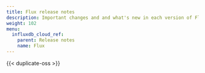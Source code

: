 ```yaml
---
title: Flux release notes
description: Important changes and and what's new in each version of Flux.
weight: 102
menu:
  influxdb_cloud_ref:
    parent: Release notes
    name: Flux
---
```


{{< duplicate-oss >}}